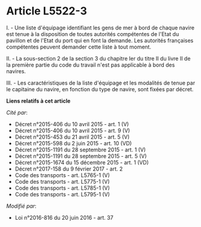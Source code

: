 # Article L5522-3

I. - Une liste d'équipage identifiant les gens de mer à bord de chaque navire est tenue à la disposition de toutes autorités
compétentes de l'Etat du pavillon et de l'Etat du port qui en font la demande. Les autorités françaises compétentes peuvent
demander cette liste à tout moment.  

II. - La sous-section 2 de la section 3 du chapitre Ier du titre II du livre II de la première partie du code du travail
n'est pas applicable à bord des navires. 

III. - Les caractéristiques de la liste d'équipage et les modalités de tenue par le capitaine du navire, en fonction du type
de navire, sont fixées par décret.

**Liens relatifs à cet article**

_Cité par_:

  - Décret n°2015-406 du 10 avril 2015 - art. 1 (V)
  - Décret n°2015-406 du 10 avril 2015 - art. 9 (V)
  - Décret n°2015-453 du 21 avril 2015 - art. 5 (V)
  - Décret n°2015-598 du 2 juin 2015 - art. 10 (VD)
  - Décret n°2015-1191 du 28 septembre 2015 - art. 1 (V)
  - Décret n°2015-1191 du 28 septembre 2015 - art. 5 (V)
  - Décret n°2015-1674 du 15 décembre 2015 - art. 1 (VD)
  - Décret n°2017-158 du 9 février 2017 - art. 2
  - Code des transports - art. L5765-1 (V)
  - Code des transports - art. L5775-1 (V)
  - Code des transports - art. L5785-1 (V)
  - Code des transports - art. L5795-1 (V)

_Modifié par_:

  - Loi n°2016-816 du 20 juin 2016 - art. 37
